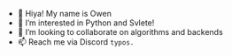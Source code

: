 - 👋 Hiya! My name is Owen
- 👀 I’m interested in Python and Svlete!
- 💞️ I’m looking to collaborate on algorithms and backends
- 📫 Reach me via Discord `typos.`
